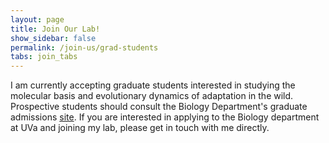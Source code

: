 ```yaml
---
layout: page
title: Join Our Lab!
show_sidebar: false
permalink: /join-us/grad-students
tabs: join_tabs
---
```

I am currently accepting graduate students interested in studying the molecular basis and evolutionary dynamics of adaptation in the wild. Prospective students should consult the Biology Department's graduate admissions [site](https://bio.as.virginia.edu/graduate). If you are interested in applying to the Biology department at UVa and joining my lab, please get in touch with me directly.
